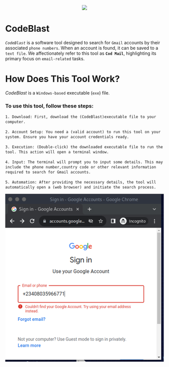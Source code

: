 <p align="center">
  <img src="https://github.com/Cyber-Programer/first_web/assets/125746506/80cd9a31-d552-4e45-b918-0832b5258188">
</p>

# CodeBlast

*`CodeBlast`* is a software tool designed to search for `Gmail` accounts by their associated `phone numbers`. When an account is found, it can be saved to a `text file`. We affectionately refer to this tool as **`Cod Mail`**, highlighting its primary focus on `email-related` tasks.

# How Does This Tool Work?

*CodeBlast* is a `Windows-based` executable (`exe`) file. 

### To use this tool, follow these steps:

    1. Download: First, download the (CodeBlast)executable file to your computer.

    2. Account Setup: You need a (valid account) to run this tool on your system. Ensure you have your account credentials ready.

    3. Execution: (Double-click) the downloaded executable file to run the tool. This action will open a terminal window.

    4. Input: The terminal will prompt you to input some details. This may include the phone number,country code or other relevant information required to search for Gmail accounts.

    5. Automation: After providing the necessary details, the tool will automatically open a (web browser) and initiate the search process.


![Demo](/demo.png)

